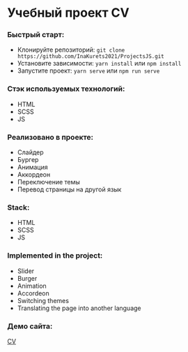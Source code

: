 # Учебный проект CV

### Быстрый старт:

- Клонируйте репозиторий: `git clone https://github.com/InaKurets2021/ProjectsJS.git`
- Установите зависимости: `yarn install` или `npm install`
- Запустите проект: `yarn serve` или `npm run serve`

### Стэк используемых технологий:

- HTML
- SCSS
- JS


### Реализовано в проекте:

- Слайдер
- Бургер
- Анимация
- Аккордеон
- Переключение темы
- Перевод страницы на другой язык


### Stack:

- HTML
- SCSS
- JS


### Implemented in the project:

- Slider
- Burger
- Animation
- Accordeon
- Switching themes
- Translating the page into another language



### Демо сайта:

[CV](https://inakurets2021.github.io/CV/)
